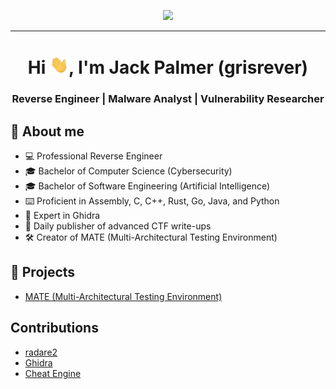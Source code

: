 <p align="center">
  <img src="https://github.com/thompsonemerson/thompsonemerson/raw/master/cover-thompson.png" height="200"/>
</p>
<hr>
<h1 align="center">Hi <img src="https://raw.githubusercontent.com/ABSphreak/ABSphreak/master/gifs/Hi.gif" width="30px">, I'm Jack Palmer (grisrever)</h1>
<h3 align="center">Reverse Engineer | Malware Analyst | Vulnerability Researcher</h3>
<p align="center">

## 📖 About me

* 💻 Professional Reverse Engineer
* 🎓 Bachelor of Computer Science (Cybersecurity)
* 🎓 Bachelor of Software Engineering (Artificial Intelligence)
* ⌨️ Proficient in Assembly, C, C++, Rust, Go, Java, and Python
* 🐉 Expert in Ghidra
* 📝 Daily publisher of advanced CTF write-ups
* 🛠️ Creator of MATE (Multi-Architectural Testing Environment)

## 📂 Projects
* [MATE (Multi-Architectural Testing Environment)](https://github.com/gnisrever/MATE)

## Contributions
* [radare2](https://github.com/gnisrever/radare2)
* [Ghidra](https://github.com/gnisrever/ghidra)
* [Cheat Engine](https://github.com/gnisrever/cheat-engine)
